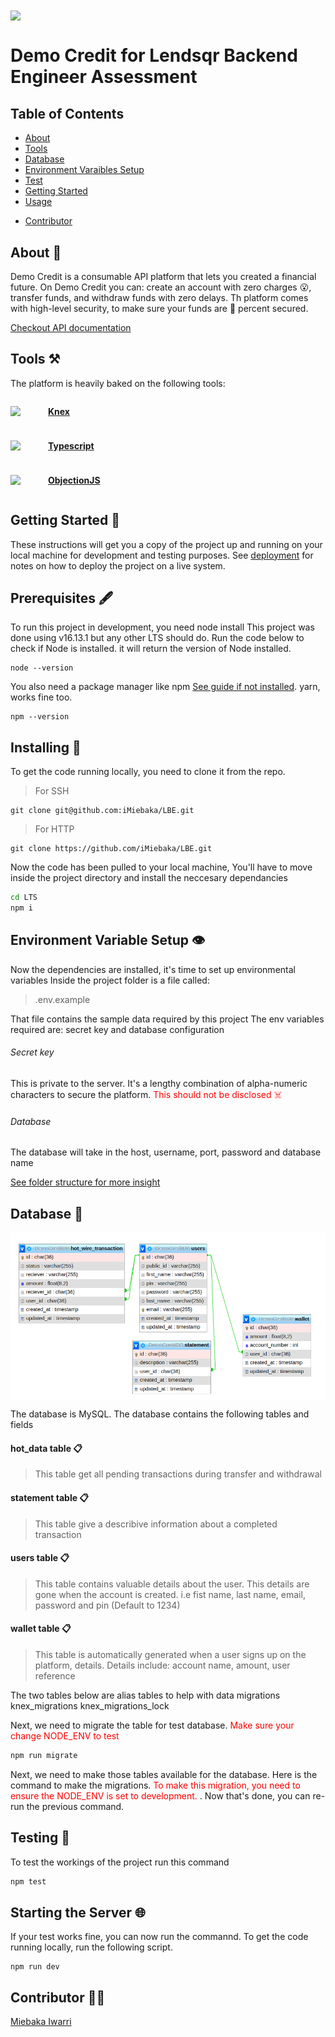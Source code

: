 <img src="https://www.lendsqr.com/assets/icons/header-logo.svg" align="center"  />

# Demo Credit for Lendsqr Backend Engineer Assessment

## Table of Contents

- [About](#about)
- [Tools](#tools)
- [Database](#database)
- [Environment Varaibles Setup](#env)
- [Test](#test)
- [Getting Started](#getting_started)
- [Usage](#usage)
<!-- - [OTP code](#otp) -->
- [Contributor](#contributor)

## About <a name = "about"></a> 🏦

Demo Credit is a consumable API platform that lets you created a financial future. On Demo Credit you can: create an account with zero charges 😮, transfer funds, and withdraw funds with zero delays. Th platform comes with high-level security, to make sure your funds are 💯 percent secured.

[Checkout API documentation](https://democredit-e88v.onrender.com)
## Tools  <a name = "tools"></a> ⚒️
The platform is heavily baked on the following tools:

<div style="display: flex; align-items: center">
<img src="https://knexjs.org/knex-logo.png" width="40"/> <b style="margin-left: 10px"> 

[Knex](https://knexjs.org/)
 </b>
</div>
<div style="display: flex; align-items: center; margin-top: 10px">
<img src="https://img.icons8.com/color/512/typescript.png" width="40"/> <b style="margin-left: 10px"> 

[Typescript](https://www.typescriptlang.org/)
</b>
</div>

<div style="display: flex; align-items: center; margin-top: 10px">
<img src="https://img.icons8.com/material-outlined/512/no-image.png" width="40"/> <b style="margin-left: 10px">

[ObjectionJS](https://vincit.github.io/objection.js/)
</b>
</div>

## Getting Started <a name = "getting_started"></a> 🏁

These instructions will get you a copy of the project up and running on your local machine for development and testing purposes. See [deployment](#deployment) for notes on how to deploy the project on a live system.

## Prerequisites 🖋️

To run this project in development, you need node install
This project was done using v16.13.1 but any other LTS should do.
Run the code below to check if Node is installed. it will return the version of Node installed.

```
node --version
```

You also need a package manager like npm [See guide if not installed](https://docs.npmjs.com/downloading-and-installing-node-js-and-npm/). yarn, works fine too.

```
npm --version
```

## Installing 💾

To get the code running locally, you need to clone it from the repo.

> For SSH

```
git clone git@github.com:iMiebaka/LBE.git
```

> For HTTP

```
git clone https://github.com/iMiebaka/LBE.git
```

Now the code has been pulled to your local machine, You'll have to move inside the project directory and install the neccesary dependancies 
```sh
cd LTS
npm i
```

## Environment Variable Setup 👁️ <a name = "env"></a>
Now the dependencies are installed, it's time to set up environmental variables Inside the project folder is a file called: 
> .env.example

That file contains the sample data required by this project
The env variables required are: secret key and database configuration
 <!-- and email(optional) -->
###### Secret key
This is private to the server. It's a lengthy combination of alpha-numeric characters to secure the platform. <span style="color:red"> This should not be disclosed ☠️</span>
###### Database
The database will take in the host, username, port, password and database name
<!-- ###### Email
To set up email you'll need the SMTP hostname, username and password -->
[See folder structure for more insight](https://github.com/iMiebaka/LBE/blob/master/.env.development)


## Database <a name = "database"></a> 🏁
<img alt="database_relationship_image" align="center" src="https://github.com/iMiebaka/LBE/blob/master/datbase-relations.png?raw=true">

The database is MySQL. The database contains the following tables and fields
#### hot_data table 📋
> This table get all pending transactions during transfer and withdrawal

#### statement table 📋
> This table give a describive information about a completed transaction

#### users table 📋
>This table contains valuable details about the user. This details are gone when the account is created. i.e fist name, last name, email, password and pin (Default to 1234)
#### wallet table 📋
> This table is automatically generated when a user signs up on the platform, details. Details include: account name, amount, user reference

The two tables below are alias tables to help with data migrations
knex_migrations
knex_migrations_lock

Next, we need to migrate the table for test database. <span style="color:red"> Make sure your change NODE_ENV to test </span>
```sh
npm run migrate
```
Next, we need to make those tables available for the database. Here is the command to make the migrations. <span style="color:red"> To make this migration, you need to ensure the NODE_ENV is set to development. </span>. Now that's done, you can re-run the previous command.


## Testing <a name = "test"></a> 🧪
To test the workings of the project run this command
```sh
npm test
```

## Starting the Server 🌐

If your test works fine, you can now run the commannd. To get the code running locally, run the following script.

```
npm run dev
```

<!-- ## Getting OTP <a name = "otp"></a> 🗝️
##### When do I get it?

>The OTP is used to validate the user. This will be required when attempting to transfer or withdraw funds.

##### How to get it?

> The OTP code will be displayed on the logs during development, and the code will be sent via registered email during production. -->

## Contributor <a name = "contributor"></a> 👨‍💻️
[Miebaka Iwarri](https://github.com/iMiebaka)